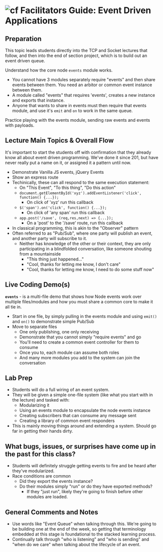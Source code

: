 ![cf](http://i.imgur.com/7v5ASc8.png) Facilitators Guide: Event Driven Applications
===================================================================================

## Preparation
This topic leads students directly into the TCP and Socket lectures that follow, and then into the end of section project, which is to build out an event driven queue.

Understand how the core node `events` module works.
  * You cannot have 3 modules separately require "events" and then share events between them.  You need an arbitor or common event instance between them.
  * A module called "events" that requires 'events', creates a new instance and exports that instance.
  * Anyone that wants to share in events must then require that events module, and use it's `emit` and `on` to work in the same queue.

Practice playing with the events module, sending raw events and events with payloads.



## Lecture Main Topics & Overall Flow

It's important to start the students off with confirmation that they already know all about event driven programming. We've done it since 201, but have never really put a name on it, or assigned it a pattern until now.
* Demonstrate Vanilla JS events, jQuery Events 
* Show an express route
* Techinically, these can all respond to the same execution statement:
  * On "This Event", "To this thing", "Do this action"
  * `document.getElementById('xyz').addEventListener('click', function() {...});`
    * On click of 'xyz' run this callback
  * `$('span').on('click', function() {...});`
    * On click of 'any span' run this callback
  * `app.post('/save', (req,res,next) => {...});`
    * On a 'post' to the '/save' route, run this callback
* In classical programming, this is akin to the "Observer" pattern
* Often referred to as "Pub/Sub", where one party will publish an event, and another party will subscribe to it.
    * Neither has knowledge of the other or their context, they are only participating in a blindfolded conversation, like someone shouting from a mountainside
      * "This thing just happened..."
      * "Cool, thanks for letting me know, I don't care"
      * "Cool, thanks for letting me know, I need to do some stuff now"

## Live Coding Demo(s)

**`events`** - is a multi-file demo that shows how Node events work over multiple files/modules and how you must share a common core to make it all tie in.

* Start in one file, by simply pulling in the events module and using `emit()` and `on()` to demonstrate simple Pub/Sub
* Move to separate files 
  * One only publishing, one only receiving
  * Demonstrate that you cannot simply "require events" and go
  * You'll need to create a common event controller for them to consume
  * Once you to, each module can assume both roles
  * And many more modules you add to the system can join the conversation

## Lab Prep
* Students will do a full wiring of an event system.
* They will be given a simple one-file system (like what you start with in the lecture) and tasked with:
  * Modularizing it
  * Using an events module to encapsulate the node events instance
  * Creating subscribers that can consume any message sent
  * Creating a library of common event responders
* This is mainly moving things around and extending a system. Should go far in getting their hands dirty.


## What bugs, issues, or surprises have come up in the past for this class?
* Students will definitely struggle getting events to fire and be heard after they've modularized. 
* Race conditions are common
    * Did they export the events instance?
    * Do their modules simply "run" or do they have exported methods?
        * If they "just run", likely they're going to finish before other modules are loaded.

## General Comments and Notes
* Use words like "Event Queue" when talking through this. We're going to be building one at the end of the week, so getting that terminology embedded at this stage is foundational to the stacked learning process.
* Continually talk through "who is listening" and "who is sending" and "when do we care" when talking about the lifecycle of an event.
